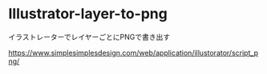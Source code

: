 # Illustrator-layer-to-png
イラストレーターでレイヤーごとにPNGで書き出す

https://www.simplesimplesdesign.com/web/application/illustorator/script_png/
